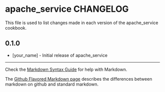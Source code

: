 # apache_service CHANGELOG

This file is used to list changes made in each version of the apache_service cookbook.

## 0.1.0
- [your_name] - Initial release of apache_service

- - -
Check the [Markdown Syntax Guide](http://daringfireball.net/projects/markdown/syntax) for help with Markdown.

The [Github Flavored Markdown page](http://github.github.com/github-flavored-markdown/) describes the differences between markdown on github and standard markdown.
